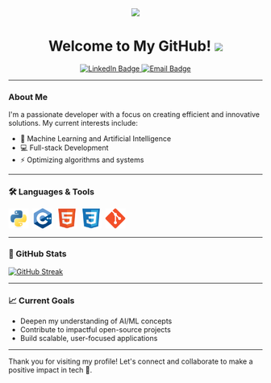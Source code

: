 <div id="header" align="center">
  <img src="https://media.giphy.com/media/M9gbBd9nbDrOTu1Mqx/giphy.gif" width="100"/>
  <h1>
    Welcome to My GitHub! 
    <img src="https://media.giphy.com/media/hvRJCLFzcasrR4ia7z/giphy.gif" width="30px"/>
  </h1>
  <div id="badges">
    <a href="https://www.linkedin.com/in/awais-khan-bbb205264/">
      <img src="https://img.shields.io/badge/LinkedIn-blue?style=for-the-badge&logo=LinkedIn&logoColor=white" alt="LinkedIn Badge"/>
    </a>
    <a href="mailto:ssc.awaiskhan.2409@gmail.com">
      <img src="https://img.shields.io/badge/Email-green?style=for-the-badge&logo=Gmail&logoColor=white" alt="Email Badge"/>
    </a>
  </div>
</div>

---

### About Me
I'm a passionate developer with a focus on creating efficient and innovative solutions. My current interests include:

- 🧠 Machine Learning and Artificial Intelligence  
- 💻 Full-stack Development  
- ⚡ Optimizing algorithms and systems  

---

### 🛠 Languages & Tools
<div>
  <img src="https://github.com/devicons/devicon/blob/master/icons/python/python-original.svg" title="Python" alt="Python" width="40" height="40"/>&nbsp;
  <img src="https://github.com/devicons/devicon/blob/master/icons/cplusplus/cplusplus-original.svg" title="C++" alt="C++" width="40" height="40"/>&nbsp;
  <img src="https://github.com/devicons/devicon/blob/master/icons/html5/html5-original.svg" title="HTML5" alt="HTML" width="40" height="40"/>&nbsp;
  <img src="https://github.com/devicons/devicon/blob/master/icons/css3/css3-original.svg" title="CSS3" alt="CSS" width="40" height="40"/>&nbsp;
  <img src="https://github.com/devicons/devicon/blob/master/icons/git/git-original.svg" title="Git" alt="Git" width="40" height="40"/>&nbsp;
</div>

---

### 🚀 GitHub Stats
[![GitHub Streak](http://github-readme-streak-stats.herokuapp.com?user=your-username&theme=dark&background=000000)](https://git.io/streak-stats)

---

### 📈 Current Goals
- Deepen my understanding of AI/ML concepts  
- Contribute to impactful open-source projects  
- Build scalable, user-focused applications  

---

Thank you for visiting my profile! Let's connect and collaborate to make a positive impact in tech 🚀.
